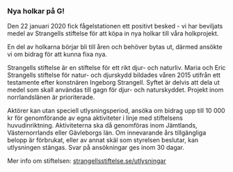 ### Nya holkar på G!

Den 22 januari 2020 fick fågelstationen ett positivt besked - vi har beviljats medel av Strangells stiftelse för att köpa in nya holkar till våra holkprojekt.

En del av holkarna börjar bli till åren och behöver bytas ut, därmed ansökte vi om bidrag för att kunna fixa nya.

Strangells stiftelse är en stiftelse för ett rikt djur- och naturliv. Maria och Eric Strangells stiftelse för natur- och djurskydd bildades våren 2015 utifrån ett testamente efter konstnären Ingeborg Strangell. Syftet är delvis att dela ut medel som skall användas till gagn för djur- och naturskyddet. Projekt inom norrlandslänen är prioriterade.

Aktörer kan utan speciell utlysningsperiod, ansöka om bidrag upp till 10 000 kr för genomförande av egna aktiviteter i linje med stiftelsens huvudinriktning. Aktiviteterna ska då genomföras inom Jämtlands, Västernorrlands eller Gävleborgs län. Om innevarande års tillgängliga belopp är förbrukat, eller av annat skäl som styrelsen beslutar, kan utlysningen stängas. Svar på ansökningar ges inom 30 dagar.

Mer info om stiftelsen: [strangellsstiftelse.se/utlysningar][1]

[1]: <http://www.strangellsstiftelse.se/utlysningar/>
